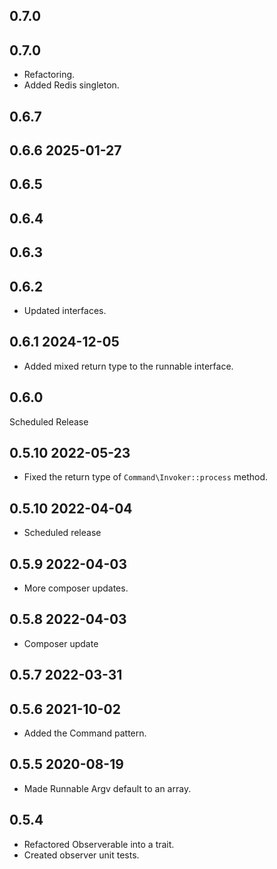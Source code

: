 ## 0.7.0

## 0.7.0
* Refactoring.
* Added Redis singleton.

## 0.6.7
## 0.6.6 2025-01-27
## 0.6.5
## 0.6.4
## 0.6.3
## 0.6.2
* Updated interfaces.

## 0.6.1 2024-12-05
* Added mixed return type to the runnable interface.

## 0.6.0

Scheduled Release

## 0.5.10 2022-05-23
* Fixed the return type of `Command\Invoker::process` method.

## 0.5.10 2022-04-04
* Scheduled release

## 0.5.9 2022-04-03
* More composer updates.

## 0.5.8 2022-04-03
* Composer update

## 0.5.7 2022-03-31

## 0.5.6 2021-10-02
* Added the Command pattern.

## 0.5.5 2020-08-19
* Made Runnable Argv default to an array.

## 0.5.4
* Refactored Observerable into a trait.
* Created observer unit tests.
